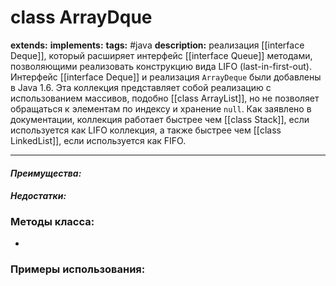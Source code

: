 # class ArrayDque
**extends:** 
**implements:** 
**tags:** #java
**description:** реализация [[interface Deque]], который расширяет интерфейс [[interface Queue]] методами, позволяющими реализовать конструкцию вида LIFO (last-in-first-out). Интерфейс [[interface Deque]] и реализация `ArrayDeque` были добавлены в Java 1.6. Эта коллекция представляет собой реализацию с использованием массивов, подобно [[class ArrayList]], но не позволяет обращаться к элементам по индексу и хранение `null`. Как заявлено в документации, коллекция работает быстрее чем [[class Stack]], если используется как LIFO коллекция, а также быстрее чем [[class LinkedList]], если используется как FIFO.

---
#### *Преимущества:*

#### *Недостатки:*

### Методы класса:
- 

### Примеры использования:
